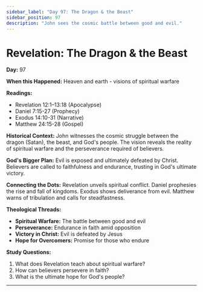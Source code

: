```yaml
---
sidebar_label: "Day 97: The Dragon & the Beast"
sidebar_position: 97
description: "John sees the cosmic battle between good and evil."
---
```


# Revelation: The Dragon & the Beast

**Day:** 97

**When this Happened:** Heaven and earth - visions of spiritual warfare

**Readings:**
- Revelation 12:1–13:18 (Apocalypse)
- Daniel 7:15-27 (Prophecy)
- Exodus 14:10-31 (Narrative)
- Matthew 24:15-28 (Gospel)

**Historical Context:** John witnesses the cosmic struggle between the dragon (Satan), the beast, and God's people. The vision reveals the reality of spiritual warfare and the perseverance required of believers.

**God's Bigger Plan:** Evil is exposed and ultimately defeated by Christ. Believers are called to faithfulness and endurance, trusting in God's ultimate victory.

**Connecting the Dots:** Revelation unveils spiritual conflict. Daniel prophesies the rise and fall of kingdoms. Exodus shows deliverance from evil. Matthew warns of tribulation and calls for steadfastness.

****Theological Threads:****
- **Spiritual Warfare:** The battle between good and evil
- **Perseverance:** Endurance in faith amid opposition
- **Victory in Christ:** Evil is defeated by Jesus
- **Hope for Overcomers:** Promise for those who endure

**Study Questions:**
1. What does Revelation teach about spiritual warfare?
2. How can believers persevere in faith?
3. What is the ultimate hope for God's people?

---